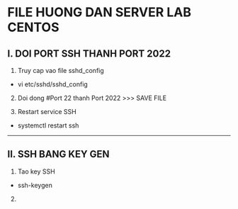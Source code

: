 # FILE HUONG DAN SERVER LAB CENTOS

## I. DOI PORT SSH THANH PORT 2022

1. Truy cap vao file sshd_config

* vi etc/sshd/sshd_config

2. Doi dong #Port 22 thanh Port 2022 >>> SAVE FILE

4. Restart service SSH 

* systemctl restart ssh

***

## II. SSH BANG KEY GEN

1. Tao key SSH

* ssh-keygen
[^note]:
	  Your identification has been saved in /home/haph/.ssh/id_rsa
    Your public key has been saved in /home/haph/.ssh/id_rsa.pub

2. 
